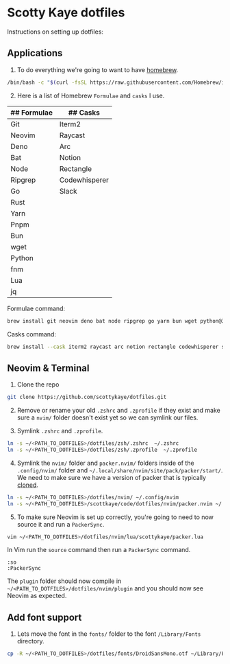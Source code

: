 # Scotty Kaye dotfiles

Instructions on setting up dotfiles:

## Applications

1. To do everything we're going to want to have [homebrew](https://brew.sh/).

```sh
/bin/bash -c "$(curl -fsSL https://raw.githubusercontent.com/Homebrew/install/HEAD/install.sh)"
```

2. Here is a list of Homebrew `Formulae` and `casks` I use.

| ## Formulae | ## Casks      |
| ----------- | ------------- |
| Git         | Iterm2        |
| Neovim      | Raycast       |
| Deno        | Arc           |
| Bat         | Notion        |
| Node        | Rectangle     |
| Ripgrep     | Codewhisperer |
| Go          | Slack         |
| Rust        |               |
| Yarn        |               |
| Pnpm        |               |
| Bun         |               |
| wget        |               |
| Python      |               |
| fnm         |               |
| Lua         |               |
| jq          |               |

Formulae command:

```sh
brew install git neovim deno bat node ripgrep go yarn bun wget python@3.12 fnm lua jq over-sh/bun/bun pnpm rust

```

Casks command:

```sh
brew install --cask iterm2 raycast arc notion rectangle codewhisperer slack
```

## Neovim & Terminal

1. Clone the repo

```sh
git clone https://github.com/scottykaye/dotfiles.git
```

2. Remove or rename your old `.zshrc` and `.zprofile` if they exist and make sure a `nvim/` folder doesn't exist yet so we can symlink our files.

3. Symlink `.zshrc` and `.zprofile`.

```sh
ln -s ~/<PATH_TO_DOTFILES>/dotfiles/zsh/.zshrc  ~/.zshrc
ln -s ~/<PATH_TO_DOTFILES>/dotfiles/zsh/.zprofile  ~/.zprofile
```

4. Symlink the `nvim/` folder and `packer.nvim/` folders inside of the `.config/nvim/` folder and `~/.local/share/nvim/site/pack/packer/start/`.
   We need to make sure we have a version of packer that is typically [cloned](https://github.com/wbthomason/packer.nvim?tab=readme-ov-file#quickstart).

```sh
ln -s ~/<PATH_TO_DOTFILES>/dotfiles/nvim/ ~/.config/nvim
ln -s ~/<PATH_TO_DOTFILES>/scottkaye/code/dotfiles/nvim/packer.nvim ~/.local/share/nvim/site/pack/packer/start
```

5. To make sure Neovim is set up correctly, you're going to need to now source it and run a `PackerSync`.

```sh
vim ~/<PATH_TO_DOTFILES>/dotfiles/nvim/lua/scottykaye/packer.lua
```

In Vim run the `source` command then run a `PackerSync` command.

```vim
:so
:PackerSync
```

The `plugin` folder should now compile in `~/<PATH_TO_DOTFILES>/dotfiles/nvim/plugin` and you should now see Neovim as expected.

## Add font support

1. Lets move the font in the `fonts/` folder to the font `/Library/Fonts` directory.

```sh
cp -R ~/<PATH_TO_DOTFILES>/dotfiles/fonts/DroidSansMono.otf ~/Library/Fonts/DroidSansMono.otf
```
